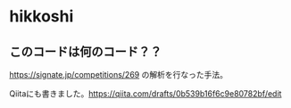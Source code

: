 # hikkoshi

## このコードは何のコード？？
https://signate.jp/competitions/269
の解析を行なった手法。

Qiitaにも書きました。https://qiita.com/drafts/0b539b16f6c9e80782bf/edit
